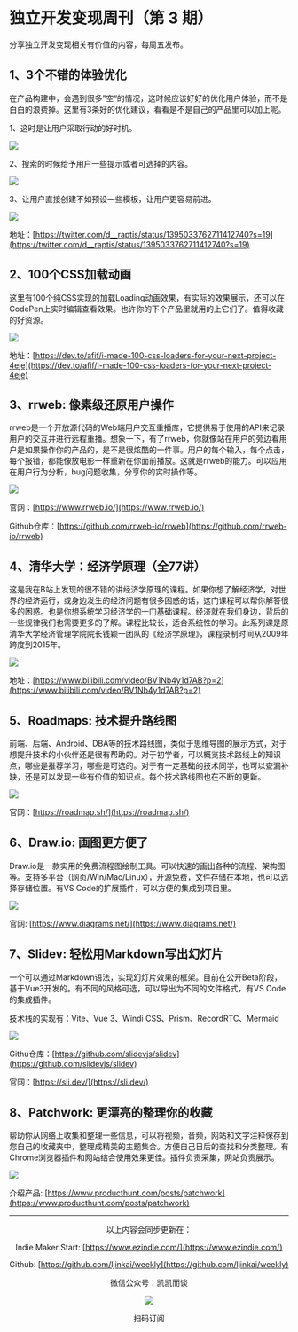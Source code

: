 # 独立开发变现周刊（第 3 期）

分享独立开发变现相关有价值的内容，每周五发布。

## 1、3个不错的体验优化

在产品构建中，会遇到很多”空“的情况，这时候应该好好的优化用户体验，而不是白白的浪费掉。这里有3条好的优化建议，看看是不是自己的产品里可以加上呢。

1、这时是让用户采取行动的好时机。

![](http://qiniu.gafata.com/2021-05-20-Untitled%200.png?imageView2/2/w/600)

2、搜索的时候给予用户一些提示或者可选择的内容。

![](http://qiniu.gafata.com/2021-05-20-Untitled%201.png?imageView2/2/w/600)

3、让用户直接创建不如预设一些模板，让用户更容易前进。

![](http://qiniu.gafata.com/2021-05-20-Untitled%202.png?imageView2/2/w/600)

地址：[https://twitter.com/d__raptis/status/1395033762711412740?s=19](https://twitter.com/d__raptis/status/1395033762711412740?s=19)

## 2、100个CSS加载动画

这里有100个纯CSS实现的加载Loading动画效果，有实际的效果展示，还可以在CodePen上实时编辑查看效果。也许你的下个产品里就用的上它们了。值得收藏的好资源。

![](http://qiniu.gafata.com/2021-05-20-Untitled%203.png?imageView2/2/w/600)

地址：[https://dev.to/afif/i-made-100-css-loaders-for-your-next-project-4eje](https://dev.to/afif/i-made-100-css-loaders-for-your-next-project-4eje)

## 3、rrweb: 像素级还原用户操作

rrweb是一个开放源代码的Web端用户交互重播库，它提供易于使用的API来记录用户的交互并进行远程重播。想象一下，有了rrweb，你就像站在用户的旁边看用户是如果操作你的产品的，是不是很炫酷的一件事。用户的每个输入，每个点击，每个报错，都能像放电影一样重新在你面前播放。这就是rrweb的能力。可以应用在用户行为分析，bug问题收集，分享你的实时操作等。

![](http://qiniu.gafata.com/2021-05-20-Untitled%204.png?imageView2/2/w/600)

官网：[https://www.rrweb.io/](https://www.rrweb.io/)

Github仓库：[https://github.com/rrweb-io/rrweb](https://github.com/rrweb-io/rrweb)

## 4、清华大学：经济学原理（全77讲）

这是我在B站上发现的很不错的讲经济学原理的课程。如果你想了解经济学，对世界的经济运行，或身边发生的经济问题有很多困惑的话，这门课程可以帮你解答很多的困惑。也是你想系统学习经济学的一门基础课程。经济就在我们身边，背后的一些规律我们也需要更多的了解。课程比较长，适合系统性的学习。此系列课是原清华大学经济管理学院院长钱颖一团队的《经济学原理》，课程录制时间从2009年跨度到2015年。

![](http://qiniu.gafata.com/2021-05-20-Untitled%205.png?imageView2/2/w/600)

地址：[https://www.bilibili.com/video/BV1Nb4y1d7AB?p=2](https://www.bilibili.com/video/BV1Nb4y1d7AB?p=2)

## 5、Roadmaps: 技术提升路线图

前端、后端、Android、DBA等的技术路线图，类似于思维导图的展示方式，对于想提升技术的小伙伴还是很有帮助的。对于初学者，可以概览技术路线上的知识点，哪些是推荐学习，哪些是可选的。对于有一定基础的技术同学，也可以查漏补缺，还是可以发现一些有价值的知识点。每个技术路线图也在不断的更新。

![](http://qiniu.gafata.com/2021-05-20-Untitled%206.png?imageView2/2/w/600)

官网：[https://roadmap.sh/](https://roadmap.sh/)

## 6、Draw.io: 画图更方便了

Draw.io是一款实用的免费流程图绘制工具。可以快速的画出各种的流程、架构图等。支持多平台（网页/Win/Mac/Linux），开源免费，文件存储在本地，也可以选择存储位置。有VS Code的扩展插件，可以方便的集成到项目里。

![](http://qiniu.gafata.com/2021-05-20-Untitled%207.png?imageView2/2/w/600)

官网: [https://www.diagrams.net/](https://www.diagrams.net/)

## 7、Slidev: 轻松用Markdown写出幻灯片

一个可以通过Markdown语法，实现幻灯片效果的框架。目前在公开Beta阶段，基于Vue3开发的。有不同的风格可选，可以导出为不同的文件格式，有VS Code的集成插件。

技术栈的实现有：Vite、Vue 3、Windi CSS、Prism、RecordRTC、Mermaid

![](http://qiniu.gafata.com/2021-05-20-Untitled%208.png?imageView2/2/w/600)

Githu仓库：[https://github.com/slidevjs/slidev](https://github.com/slidevjs/slidev)

官网：[https://sli.dev/](https://sli.dev/)

## 8、Patchwork: 更漂亮的整理你的收藏

帮助你从网络上收集和整理一些信息，可以将视频，音频，网站和文字注释保存到您自己的收藏夹中，整理成精美的主题集合。方便自己日后的查找和分类整理。有Chrome浏览器插件和网站结合使用效果更佳。插件负责采集，网站负责展示。

![](http://qiniu.gafata.com/2021-05-20-Untitled%209.png?imageView2/2/w/600)

介绍产品: [https://www.producthunt.com/posts/patchwork](https://www.producthunt.com/posts/patchwork)

---
<center>
以上内容会同步更新在：

Indie Maker Start: [https://www.ezindie.com/](https://www.ezindie.com/)

Github: [https://github.com/ljinkai/weekly](https://github.com/ljinkai/weekly)

微信公众号：凯凯而谈


![](http://qiniu.gafata.com/2019-03-17-web-bear.jpg?imageView2/2/w/200)

扫码订阅
</center>